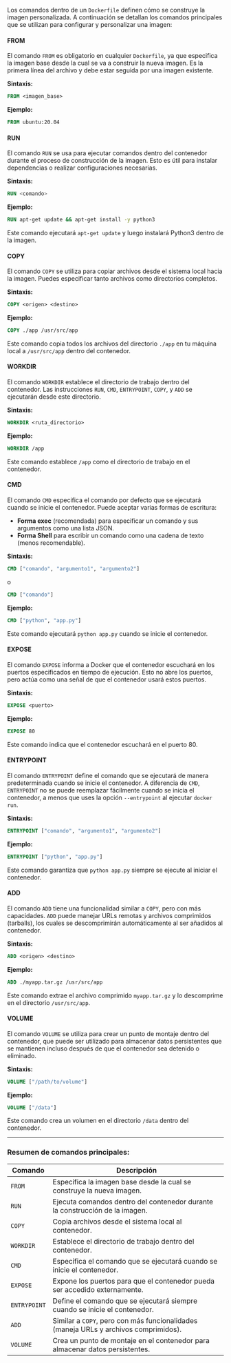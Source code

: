 
Los comandos dentro de un `Dockerfile` definen cómo se construye la imagen personalizada. A continuación se detallan los comandos principales que se utilizan para configurar y personalizar una imagen:

#### **FROM**

El comando `FROM` es obligatorio en cualquier `Dockerfile`, ya que especifica la imagen base desde la cual se va a construir la nueva imagen. Es la primera línea del archivo y debe estar seguida por una imagen existente.

**Sintaxis:**
```dockerfile
FROM <imagen_base>
```

**Ejemplo:**
```dockerfile
FROM ubuntu:20.04
```

#### **RUN**

El comando `RUN` se usa para ejecutar comandos dentro del contenedor durante el proceso de construcción de la imagen. Esto es útil para instalar dependencias o realizar configuraciones necesarias.

**Sintaxis:**
```dockerfile
RUN <comando>
```

**Ejemplo:**
```dockerfile
RUN apt-get update && apt-get install -y python3
```

Este comando ejecutará `apt-get update` y luego instalará Python3 dentro de la imagen.

#### **COPY**

El comando `COPY` se utiliza para copiar archivos desde el sistema local hacia la imagen. Puedes especificar tanto archivos como directorios completos.

**Sintaxis:**
```dockerfile
COPY <origen> <destino>
```

**Ejemplo:**
```dockerfile
COPY ./app /usr/src/app
```

Este comando copia todos los archivos del directorio `./app` en tu máquina local a `/usr/src/app` dentro del contenedor.

#### **WORKDIR**

El comando `WORKDIR` establece el directorio de trabajo dentro del contenedor. Las instrucciones `RUN`, `CMD`, `ENTRYPOINT`, `COPY`, y `ADD` se ejecutarán desde este directorio.

**Sintaxis:**
```dockerfile
WORKDIR <ruta_directorio>
```

**Ejemplo:**
```dockerfile
WORKDIR /app
```

Este comando establece `/app` como el directorio de trabajo en el contenedor.

#### **CMD**

El comando `CMD` especifica el comando por defecto que se ejecutará cuando se inicie el contenedor. Puede aceptar varias formas de escritura: 

- **Forma exec** (recomendada) para especificar un comando y sus argumentos como una lista JSON.
- **Forma Shell** para escribir un comando como una cadena de texto (menos recomendable).

**Sintaxis:**
```dockerfile
CMD ["comando", "argumento1", "argumento2"]
```
o
```dockerfile
CMD ["comando"]
```

**Ejemplo:**
```dockerfile
CMD ["python", "app.py"]
```

Este comando ejecutará `python app.py` cuando se inicie el contenedor.

#### **EXPOSE**

El comando `EXPOSE` informa a Docker que el contenedor escuchará en los puertos especificados en tiempo de ejecución. Esto no abre los puertos, pero actúa como una señal de que el contenedor usará estos puertos.

**Sintaxis:**
```dockerfile
EXPOSE <puerto>
```

**Ejemplo:**
```dockerfile
EXPOSE 80
```

Este comando indica que el contenedor escuchará en el puerto 80.

#### **ENTRYPOINT**

El comando `ENTRYPOINT` define el comando que se ejecutará de manera predeterminada cuando se inicie el contenedor. A diferencia de `CMD`, `ENTRYPOINT` no se puede reemplazar fácilmente cuando se inicia el contenedor, a menos que uses la opción `--entrypoint` al ejecutar `docker run`.

**Sintaxis:**
```dockerfile
ENTRYPOINT ["comando", "argumento1", "argumento2"]
```

**Ejemplo:**
```dockerfile
ENTRYPOINT ["python", "app.py"]
```

Este comando garantiza que `python app.py` siempre se ejecute al iniciar el contenedor.

#### **ADD**

El comando `ADD` tiene una funcionalidad similar a `COPY`, pero con más capacidades. `ADD` puede manejar URLs remotas y archivos comprimidos (tarballs), los cuales se descomprimirán automáticamente al ser añadidos al contenedor.

**Sintaxis:**
```dockerfile
ADD <origen> <destino>
```

**Ejemplo:**
```dockerfile
ADD ./myapp.tar.gz /usr/src/app
```

Este comando extrae el archivo comprimido `myapp.tar.gz` y lo descomprime en el directorio `/usr/src/app`.

#### **VOLUME**

El comando `VOLUME` se utiliza para crear un punto de montaje dentro del contenedor, que puede ser utilizado para almacenar datos persistentes que se mantienen incluso después de que el contenedor sea detenido o eliminado.

**Sintaxis:**
```dockerfile
VOLUME ["/path/to/volume"]
```

**Ejemplo:**
```dockerfile
VOLUME ["/data"]
```

Este comando crea un volumen en el directorio `/data` dentro del contenedor.

---

### Resumen de comandos principales:

| Comando       | Descripción |
|---------------|-------------|
| `FROM`        | Especifica la imagen base desde la cual se construye la nueva imagen. |
| `RUN`         | Ejecuta comandos dentro del contenedor durante la construcción de la imagen. |
| `COPY`        | Copia archivos desde el sistema local al contenedor. |
| `WORKDIR`     | Establece el directorio de trabajo dentro del contenedor. |
| `CMD`         | Especifica el comando que se ejecutará cuando se inicie el contenedor. |
| `EXPOSE`      | Expone los puertos para que el contenedor pueda ser accedido externamente. |
| `ENTRYPOINT`  | Define el comando que se ejecutará siempre cuando se inicie el contenedor. |
| `ADD`         | Similar a `COPY`, pero con más funcionalidades (maneja URLs y archivos comprimidos). |
| `VOLUME`      | Crea un punto de montaje en el contenedor para almacenar datos persistentes. |
